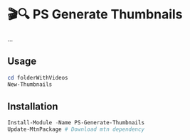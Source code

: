 # 🎬🔍 PS Generate Thumbnails

...

## Usage

```powershell
cd folderWithVideos
New-Thumbnails
```

## Installation

```powershell
Install-Module -Name PS-Generate-Thumbnails
Update-MtnPackage # Download mtn dependency
```
